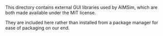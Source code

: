 This directory contains external GUI libraries used by AIMSim, which are both made available under the MIT license.

They are included here rather than installed from a package manager for ease of packaging on our end.